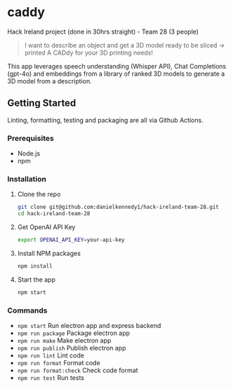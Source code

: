 # caddy

Hack Ireland project (done in 30hrs straight) - Team 28 (3 people)

> I want to describe an object and get a 3D model ready to be sliced -> printed
 A CADdy for your 3D printing needs!

This app leverages speech understanding (Whisper API), Chat Completions (gpt-4o) and embeddings from a library of ranked 3D models to generate a 3D model from a description.

## Getting Started

Linting, formatting, testing and packaging are all via Github Actions.

### Prerequisites

- Node.js
- npm

### Installation

1. Clone the repo
   ```sh
   git clone git@github.com:danielkennedy1/hack-ireland-team-28.git
   cd hack-ireland-team-28
   ```

2. Get OpenAI API Key
    ```sh 
    export OPENAI_API_KEY=your-api-key
    ```

3. Install NPM packages
    ```sh
    npm install
    ```

4. Start the app
    ```sh 
    npm start
    ```

### Commands

- `npm start` Run electron app and express backend
- `npm run package` Package electron app 
- `npm run make` Make electron app
- `npm run publish` Publish electron app
- `npm run lint` Lint code
- `npm run format` Format code
- `npm run format:check` Check code format
- `npm run test` Run tests
